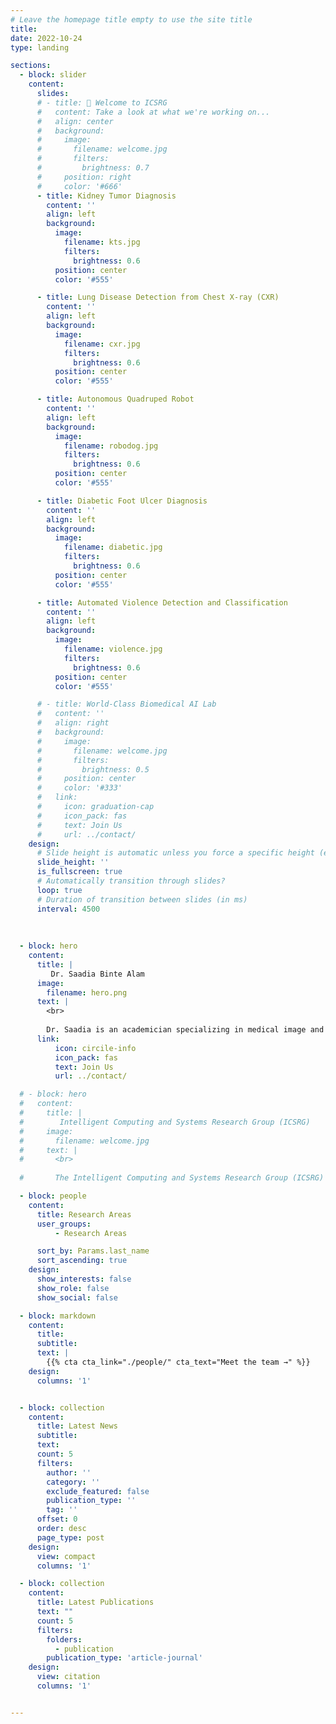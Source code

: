 ```yaml
---
# Leave the homepage title empty to use the site title
title:
date: 2022-10-24
type: landing

sections:
  - block: slider
    content:
      slides:
      # - title: 👋 Welcome to ICSRG
      #   content: Take a look at what we're working on...
      #   align: center
      #   background:
      #     image:
      #       filename: welcome.jpg
      #       filters:
      #         brightness: 0.7
      #     position: right
      #     color: '#666'
      - title: Kidney Tumor Diagnosis
        content: ''
        align: left
        background:
          image:
            filename: kts.jpg
            filters:
              brightness: 0.6
          position: center
          color: '#555'

      - title: Lung Disease Detection from Chest X-ray (CXR)
        content: ''
        align: left
        background:
          image:
            filename: cxr.jpg
            filters:
              brightness: 0.6
          position: center
          color: '#555'

      - title: Autonomous Quadruped Robot
        content: ''
        align: left
        background:
          image:
            filename: robodog.jpg
            filters:
              brightness: 0.6
          position: center
          color: '#555'

      - title: Diabetic Foot Ulcer Diagnosis
        content: ''
        align: left
        background:
          image:
            filename: diabetic.jpg
            filters:
              brightness: 0.6
          position: center
          color: '#555'

      - title: Automated Violence Detection and Classification
        content: ''
        align: left
        background:
          image:
            filename: violence.jpg
            filters:
              brightness: 0.6
          position: center
          color: '#555'

      # - title: World-Class Biomedical AI Lab
      #   content: ''
      #   align: right
      #   background:
      #     image:
      #       filename: welcome.jpg
      #       filters:
      #         brightness: 0.5
      #     position: center
      #     color: '#333'
      #   link:
      #     icon: graduation-cap
      #     icon_pack: fas
      #     text: Join Us
      #     url: ../contact/
    design:
      # Slide height is automatic unless you force a specific height (e.g. '400px')
      slide_height: ''
      is_fullscreen: true
      # Automatically transition through slides?
      loop: true
      # Duration of transition between slides (in ms)
      interval: 4500
  
  
  
  - block: hero
    content:
      title: |
         Dr. Saadia Binte Alam 
      image:
        filename: hero.png
      text: |
        <br>
        
        Dr. Saadia is an academician specializing in medical image and signal processing, data science, and AI-driven disease detection. With extensive teaching experience in Electronic Engineering and Computer Science, she has earned prestigious awards like the JSPS Postdoctoral Fellowship and MEXT Scholarship. She has published in Springer, IntechOpen, peer-reviewed journals, and top conferences. Passionate about interdisciplinary collaboration, she has established international MOUs and serves as an Associate Editor for the Journal of Applied Science and Engineering. Leading research in Biomedical AI, video surveillance, pose estimation, and robotics, her work bridges medicine, computer science, and engineering to advance healthcare, security, and human-robot interaction.
      link:
          icon: circile-info
          icon_pack: fas
          text: Join Us
          url: ../contact/

  # - block: hero
  #   content:
  #     title: |
  #        Intelligent Computing and Systems Research Group (ICSRG) 
  #     image:
  #       filename: welcome.jpg
  #     text: |
  #       <br>
        
  #       The Intelligent Computing and Systems Research Group (ICSRG) has been a center of excellence for Artificial Intelligence research, teaching, and practice.

  - block: people
    content:
      title: Research Areas
      user_groups:
          - Research Areas

      sort_by: Params.last_name
      sort_ascending: true
    design:
      show_interests: false
      show_role: false
      show_social: false

  - block: markdown
    content:
      title:
      subtitle:
      text: |
        {{% cta cta_link="./people/" cta_text="Meet the team →" %}}
    design:
      columns: '1'


  - block: collection
    content:
      title: Latest News
      subtitle:
      text:
      count: 5
      filters:
        author: ''
        category: ''
        exclude_featured: false
        publication_type: ''
        tag: ''
      offset: 0
      order: desc
      page_type: post
    design:
      view: compact
      columns: '1'

  - block: collection
    content:
      title: Latest Publications
      text: ""
      count: 5
      filters:
        folders:
          - publication
        publication_type: 'article-journal'
    design:
      view: citation
      columns: '1'


---
```

